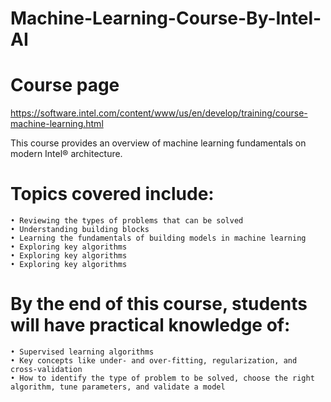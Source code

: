 # Machine-Learning-Course-By-Intel-AI

# Course page
https://software.intel.com/content/www/us/en/develop/training/course-machine-learning.html

This course provides an overview of machine learning fundamentals on modern Intel® architecture. 

# Topics covered include:

    • Reviewing the types of problems that can be solved
    • Understanding building blocks
    • Learning the fundamentals of building models in machine learning
    • Exploring key algorithms
    • Exploring key algorithms
    • Exploring key algorithms
    
    
    
# By the end of this course, students will have practical knowledge of:

    • Supervised learning algorithms
    • Key concepts like under- and over-fitting, regularization, and cross-validation
    • How to identify the type of problem to be solved, choose the right algorithm, tune parameters, and validate a model
   
